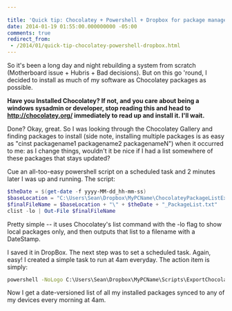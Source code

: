 ```yaml
---
 
title: 'Quick tip: Chocolatey + Powershell + Dropbox for package management and backup'
date: 2014-01-19 01:55:00.000000000 -05:00
comments: true
redirect_from: 
 - /2014/01/quick-tip-chocolatey-powershell-dropbox.html
---
```

So it's been a long day and night rebuilding a system from scratch (Motherboard issue + Hubris + Bad decisions). But on this go 'round, I decided to install as much of my software as Chocolatey packages as possible.

**Have you Installed Chocolatey? If not, and you care about being a windows sysadmin or developer, stop reading this and head to <http://chocolatey.org/> immediately to read up and install it. I'll wait.**

Done? Okay, great. So I was looking through the Chocolatey Gallery and finding packages to install (side note, installing multiple packages is as easy as "cinst packagename1 packagename2 packagenameN") when it occurred to me: as I change things, wouldn't it be nice if I had a list somewhere of these packages that stays updated?

Cue an all-too-easy powershell script on a scheduled task and 2 minutes later I was up and running. The script:

```powershell
$theDate = $(get-date -f yyyy-MM-dd_hh-mm-ss)
$baseLocation = "C:\Users\Sean\Dropbox\MyPCName\ChocolateyPackageListExport"
$finalFileName = $baseLocation + "\" + $theDate + "_PackageList.txt"
clist -lo | Out-File $finalFileName
```

Pretty simple -- it uses Chocolatey's list command with the -lo flag to show local packages only, and then outputs that list to a filename with a DateStamp.

I saved it in DropBox. The next step was to set a scheduled task. Again, easy! I created a simple task to run at 4am everyday. The action item is simply:

```cmd
powershell -NoLogo C:\Users\Sean\Dropbox\MyPCName\Scripts\ExportChocolateyPackageList.ps1
```

Now I get a date-versioned list of all my installed packages synced to any of my devices every morning at 4am.
